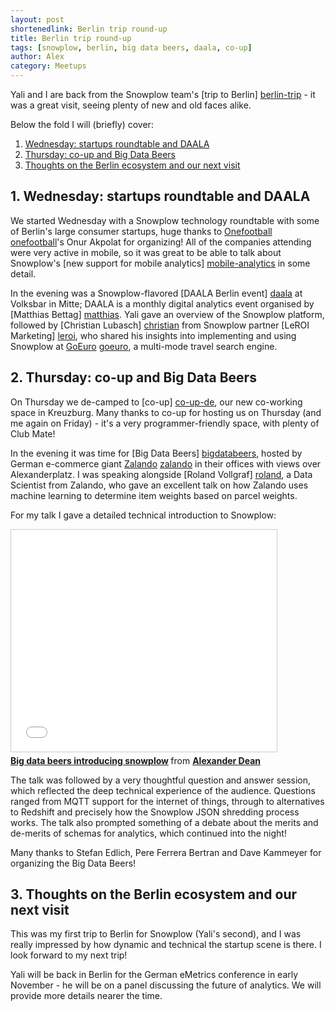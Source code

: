 ```yaml
---
layout: post
shortenedlink: Berlin trip round-up
title: Berlin trip round-up
tags: [snowplow, berlin, big data beers, daala, co-up]
author: Alex
category: Meetups
---
```


Yali and I are back from the Snowplow team's [trip to Berlin] [berlin-trip] - it was a great visit, seeing plenty of new and old faces alike.

Below the fold I will (briefly) cover:

1. [Wednesday: startups roundtable and DAALA](/blog/2014/09/29/berlin-trip-roundup/#daala)
2. [Thursday: co-up and Big Data Beers](/blog/2014/09/29/berlin-trip-roundup/#big-data-beers)
3. [Thoughts on the Berlin ecosystem and our next visit](/blog/2014/09/29/berlin-trip-roundup/#thoughts)

<!--more-->

<h2><a name="daala">1. Wednesday: startups roundtable and DAALA</a></h2>

We started Wednesday with a Snowplow technology roundtable with some of Berlin's large consumer startups, huge thanks to [Onefootball] [onefootball]'s Onur Akpolat for organizing! All of the companies attending were very active in mobile, so it was great to be able to talk about Snowplow's [new support for mobile analytics] [mobile-analytics] in some detail.

In the evening was a Snowplow-flavored [DAALA Berlin event] [daala] at Volksbar in Mitte; DAALA is a monthly digital analytics event organised by [Matthias Bettag] [matthias]. Yali gave an overview of the Snowplow platform, followed by [Christian Lubasch] [christian] from Snowplow partner [LeROI Marketing] [leroi], who shared his insights into implementing and using Snowplow at [GoEuro] [goeuro], a multi-mode travel search engine.

<h2><a name="big-data-beers">2. Thursday: co-up and Big Data Beers</a></h2>

On Thursday we de-camped to [co-up] [co-up-de], our new co-working space in Kreuzburg. Many thanks to co-up for hosting us on Thursday (and me again on Friday) - it's a very programmer-friendly space, with plenty of Club Mate!

In the evening it was time for [Big Data Beers] [bigdatabeers], hosted by German e-commerce giant [Zalando] [zalando] in their offices with views over Alexanderplatz. I was speaking alongside [Roland Vollgraf] [roland], a Data Scientist from Zalando, who gave an excellent talk on how Zalando uses machine learning to determine item weights based on parcel weights.

For my talk I gave a detailed technical introduction to Snowplow:

<iframe src="//www.slideshare.net/slideshow/embed_code/39644127" width="425" height="355" frameborder="0" marginwidth="0" marginheight="0" scrolling="no" style="border:1px solid #CCC; border-width:1px; margin-bottom:5px; max-width: 100%;" allowfullscreen> </iframe> <div style="margin-bottom:5px"> <strong> <a href="//www.slideshare.net/alexanderdean/big-data-beers-introducing-snowplow" title="Big Data Beers - Introducing Snowplow" target="_blank">Big data beers introducing snowplow</a> </strong> from <strong><a href="//www.slideshare.net/alexanderdean" target="_blank">Alexander Dean</a></strong> </div>

The talk was followed by a very thoughtful question and answer session, which reflected the deep technical experience of the audience. Questions ranged from MQTT support for the internet of things, through to alternatives to Redshift and precisely how the Snowplow JSON shredding process works. The talk also prompted something of a debate about the merits and de-merits of schemas for analytics, which continued into the night!

Many thanks to Stefan Edlich, Pere Ferrera Bertran and Dave Kammeyer for organizing the Big Data Beers!

<h2><a name="thoughts">3. Thoughts on the Berlin ecosystem and our next visit</a></h2>

This was my first trip to Berlin for Snowplow (Yali's second), and I was really impressed by how dynamic and technical the startup scene is there. I look forward to my next trip!

Yali will be back in Berlin for the German eMetrics conference in early November - he will be on a panel discussing the future of analytics. We will provide more details nearer the time.

[berlin-trip]: /blog/2014/09/23/snowplow-team-in-berlin-september-2014
[mobile-analytics]: /blog/2014/09/18/snowplow-0.9.8-released-for-mobile-analytics

[onefootball]: http://www.onefootball.com/
[zalando]: http://zalando.com/
[goeuro]: http://www.goeuro.com/
[co-up-de]: http://co-up.de/

[daala]: https://www.eventbrite.de/e/daala-berlin-mittwoch-24-september-volksbar-berlin-mit-snowplow-tickets-12045557587
[matthias]: https://twitter.com/MatthiasBettag
[bigdatabeers]: http://www.meetup.com/Big-Data-Beers/events/197913122/
[roland]: http://de.linkedin.com/pub/roland-vollgraf/78/715/b90
[leroi]: http://www.leroi-marketing.de/
[christian]: http://de.linkedin.com/in/lubasch/en

